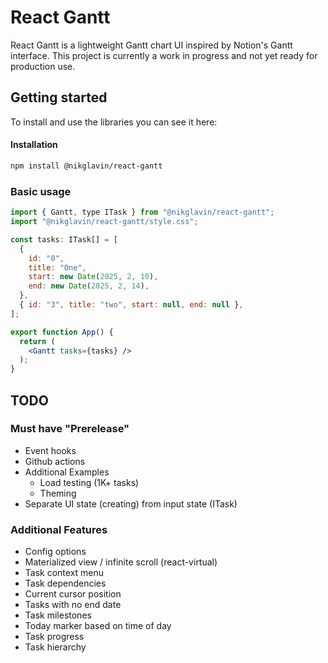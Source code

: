 # React Gantt

React Gantt is a lightweight Gantt chart UI inspired by Notion's Gantt interface.
This project is currently a work in progress and not yet ready for production use.

## Getting started

To install and use the libraries you can see it here: 

#### Installation
  
```sh
npm install @nikglavin/react-gantt
```

### Basic usage
```jsx
import { Gantt, type ITask } from "@nikglavin/react-gantt";
import "@nikglavin/react-gantt/style.css";

const tasks: ITask[] = [
  {
    id: "0",
    title: "One",
    start: new Date(2025, 2, 10),
    end: new Date(2025, 2, 14),
  },
  { id: "3", title: "two", start: null, end: null },
];

export function App() {
  return (
    <Gantt tasks={tasks} />
  );
}

```

## TODO
### Must have "Prerelease"
- Event hooks
- Github actions
- Additional Examples 
  - Load testing (1K+ tasks)
  - Theming
- Separate UI state (creating) from input state (ITask)

### Additional Features
- Config options
- Materialized view / infinite scroll (react-virtual)
- Task context menu
- Task dependencies
- Current cursor position
- Tasks with no end date
- Task milestones
- Today marker based on time of day
- Task progress
- Task hierarchy